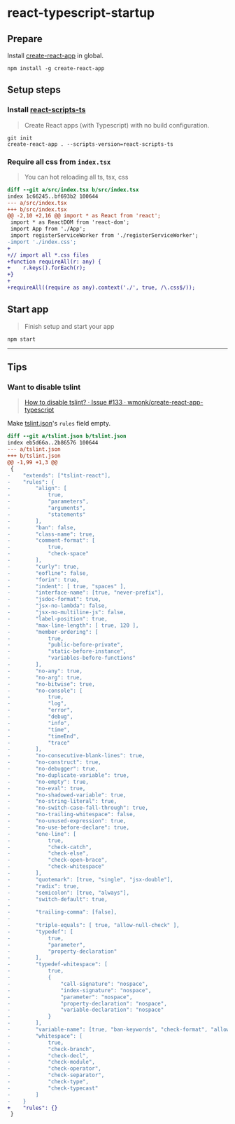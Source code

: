 # react-typescript-startup

## Prepare

Install [create-react-app](https://github.com/facebookincubator/create-react-app "create-react-app") in global.

    npm install -g create-react-app

## Setup steps

### Install [react-scripts-ts](https://github.com/wmonk/create-react-app-typescript "react-scripts-ts")

> Create React apps (with Typescript) with no build configuration.

```shell-session
git init
create-react-app . --scripts-version=react-scripts-ts
```

### Require all css from `index.tsx`

> You can hot reloading all ts, tsx, css

```diff
diff --git a/src/index.tsx b/src/index.tsx
index 1c66245..bf693b2 100644
--- a/src/index.tsx
+++ b/src/index.tsx
@@ -2,10 +2,16 @@ import * as React from 'react';
 import * as ReactDOM from 'react-dom';
 import App from './App';
 import registerServiceWorker from './registerServiceWorker';
-import './index.css';
+
+// import all *.css files
+function requireAll(r: any) {
+    r.keys().forEach(r);
+}
+
+requireAll((require as any).context('./', true, /\.css$/));
```

## Start app

> Finish setup and start your app

```shell-session
npm start
```

----

## Tips

### Want to disable tslint

> [How to disable tslint? · Issue #133 · wmonk/create-react-app-typescript](https://github.com/wmonk/create-react-app-typescript/issues/133 "How to disable tslint? · Issue #133 · wmonk/create-react-app-typescript")

Make [tslint.json](tslint.json)'s `rules` field empty.

```diff
diff --git a/tslint.json b/tslint.json
index eb5d66a..2b86576 100644
--- a/tslint.json
+++ b/tslint.json
@@ -1,99 +1,3 @@
 {
-    "extends": ["tslint-react"],
-    "rules": {
-        "align": [
-            true,
-            "parameters",
-            "arguments",
-            "statements"
-        ],
-        "ban": false,
-        "class-name": true,
-        "comment-format": [
-            true,
-            "check-space"
-        ],
-        "curly": true,
-        "eofline": false,
-        "forin": true,
-        "indent": [ true, "spaces" ],
-        "interface-name": [true, "never-prefix"],
-        "jsdoc-format": true,
-        "jsx-no-lambda": false,
-        "jsx-no-multiline-js": false,
-        "label-position": true,
-        "max-line-length": [ true, 120 ],
-        "member-ordering": [
-            true,
-            "public-before-private",
-            "static-before-instance",
-            "variables-before-functions"
-        ],
-        "no-any": true,
-        "no-arg": true,
-        "no-bitwise": true,
-        "no-console": [
-            true,
-            "log",
-            "error",
-            "debug",
-            "info",
-            "time",
-            "timeEnd",
-            "trace"
-        ],
-        "no-consecutive-blank-lines": true,
-        "no-construct": true,
-        "no-debugger": true,
-        "no-duplicate-variable": true,
-        "no-empty": true,
-        "no-eval": true,
-        "no-shadowed-variable": true,
-        "no-string-literal": true,
-        "no-switch-case-fall-through": true,
-        "no-trailing-whitespace": false,
-        "no-unused-expression": true,
-        "no-use-before-declare": true,
-        "one-line": [
-            true,
-            "check-catch",
-            "check-else",
-            "check-open-brace",
-            "check-whitespace"
-        ],
-        "quotemark": [true, "single", "jsx-double"],
-        "radix": true,
-        "semicolon": [true, "always"],
-        "switch-default": true,
-
-        "trailing-comma": [false],
-
-        "triple-equals": [ true, "allow-null-check" ],
-        "typedef": [
-            true,
-            "parameter",
-            "property-declaration"
-        ],
-        "typedef-whitespace": [
-            true,
-            {
-                "call-signature": "nospace",
-                "index-signature": "nospace",
-                "parameter": "nospace",
-                "property-declaration": "nospace",
-                "variable-declaration": "nospace"
-            }
-        ],
-        "variable-name": [true, "ban-keywords", "check-format", "allow-leading-underscore", "allow-pascal-case"],
-        "whitespace": [
-            true,
-            "check-branch",
-            "check-decl",
-            "check-module",
-            "check-operator",
-            "check-separator",
-            "check-type",
-            "check-typecast"
-        ]
-    }
+    "rules": {}
 }
````
